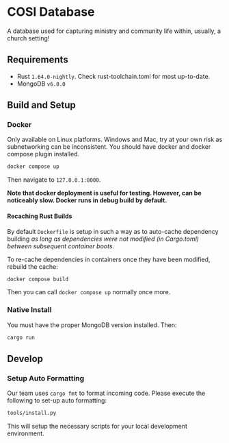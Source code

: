 # COSI Database

A database used for capturing ministry and community life within, usually, a church setting!

## Requirements

* Rust `1.64.0-nightly`. Check rust-toolchain.toml for most up-to-date.
* MongoDB `v6.0.0`

## Build and Setup

### Docker

Only available on Linux platforms. Windows and Mac, try at your own risk as subnetworking can be inconsistent.
You should have docker and docker compose plugin installed.

```bash
docker compose up
```

Then navigate to `127.0.0.1:8000`.

**Note that docker deployment is useful for testing. However, can be noticeably slow. Docker runs in debug build by default.**

#### Recaching Rust Builds

By default `Dockerfile` is setup in such a way as to auto-cache dependency building *as long as dependencies were not modified (in Cargo.toml) between subsequent container boots.*

To re-cache dependencies in containers once they have been modified, rebuild the cache:

```bash
docker compose build
```

Then you can call `docker compose up` normally once more.

### Native Install

You must have the proper MongoDB version installed. Then:

```bash
cargo run
```

## Develop

### Setup Auto Formatting

Our team uses `cargo fmt` to format incoming code.
Please execute the following to set-up auto formatting:

```bash
tools/install.py
```

This will setup the necessary scripts for your local development environment.
